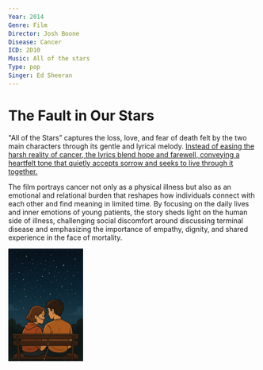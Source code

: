```yaml
---
Year: 2014
Genre: Film
Director: Josh Boone
Disease: Cancer
ICD: 2D10
Music: All of the stars
Type: pop
Singer: Ed Sheeran
---
```


# The Fault in Our Stars

"All of the Stars” captures the loss, love, and fear of death felt by the two main characters through its gentle and lyrical melody. [Instead of easing the harsh reality of cancer, the lyrics blend hope and farewell, conveying a heartfelt tone that quietly accepts sorrow and seeks to live through it together.](https://youtu.be/nkqVm5aiC28?si=hbS6j6MBKoU9OqKv)

The film portrays cancer not only as a physical illness but also as an emotional and relational burden that reshapes how individuals connect with each other and find meaning in limited time. By focusing on the daily lives and inner emotions of young patients, the story sheds light on the human side of illness, challenging social discomfort around discussing terminal disease and emphasizing the importance of empathy, dignity, and shared experience in the face of mortality.

<img src="./kwon_nayun_img.png" alt="image depicting cancer" style="width:30%;" />
